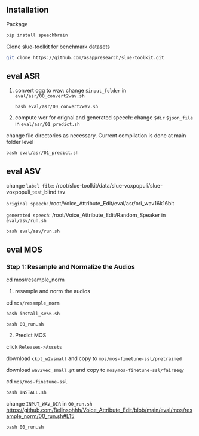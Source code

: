 ## Installation
Package
```bash
pip install speechbrain
```
Clone slue-toolkit for benchmark datasets
```bash
git clone https://github.com/asappresearch/slue-toolkit.git
```

## eval ASR
1. convert ogg to wav: change `$input_folder` in `eval/asr/00_convert2wav.sh`
   
   `bash eval/asr/00_convert2wav.sh`
   
2. compute wer for orignal and generated speech: change `$dir` `$json_file` in `eval/asr/01_predict.sh`

change file directories as necessary. Current compilation is done at main folder level

   `bash eval/asr/01_predict.sh`

## eval ASV
change 
`label file`: /root/slue-toolkit/data/slue-voxpopuli/slue-voxpopuli_test_blind.tsv

`original speech`: /root/Voice_Attribute_Edit/eval/asr/ori_wav16k16bit

`generated speech`: /root/Voice_Attribute_Edit/Random_Speaker
in `eval/asv/run.sh`

`bash eval/asv/run.sh`

## eval MOS

### Step 1: Resample and Normalize the Audios

cd mos/resample_norm

1. resample and norm the audios

cd `mos/resample_norm` 

`bash install_sv56.sh`

`bash 00_run.sh`

2. Predict MOS

click `Releases->Assets`

download `ckpt_w2vsmall` and copy to `mos/mos-finetune-ssl/pretrained`

download `wav2vec_small.pt` and copy to `mos/mos-finetune-ssl/fairseq/`

cd `mos/mos-finetune-ssl`

`bash INSTALL.sh`

change `INPUT_WAV_DIR` in `00_run.sh` https://github.com/Belinsohhh/Voice_Attribute_Edit/blob/main/eval/mos/resample_norm/00_run.sh#L15

`bash 00_run.sh`

